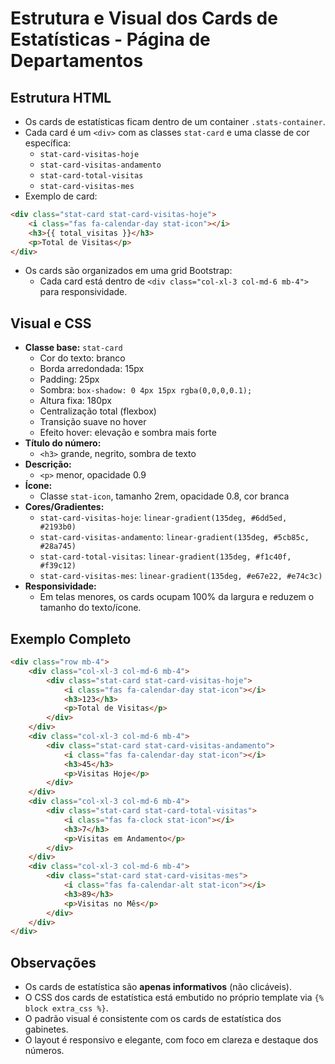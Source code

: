 # Estrutura e Visual dos Cards de Estatísticas - Página de Departamentos

## Estrutura HTML

- Os cards de estatísticas ficam dentro de um container `.stats-container`.
- Cada card é um `<div>` com as classes `stat-card` e uma classe de cor específica:
  - `stat-card-visitas-hoje`
  - `stat-card-visitas-andamento`
  - `stat-card-total-visitas`
  - `stat-card-visitas-mes`
- Exemplo de card:

```html
<div class="stat-card stat-card-visitas-hoje">
    <i class="fas fa-calendar-day stat-icon"></i>
    <h3>{{ total_visitas }}</h3>
    <p>Total de Visitas</p>
</div>
```

- Os cards são organizados em uma grid Bootstrap:
  - Cada card está dentro de `<div class="col-xl-3 col-md-6 mb-4">` para responsividade.

## Visual e CSS

- **Classe base:** `stat-card`
  - Cor do texto: branco
  - Borda arredondada: 15px
  - Padding: 25px
  - Sombra: `box-shadow: 0 4px 15px rgba(0,0,0,0.1);`
  - Altura fixa: 180px
  - Centralização total (flexbox)
  - Transição suave no hover
  - Efeito hover: elevação e sombra mais forte
- **Título do número:**
  - `<h3>` grande, negrito, sombra de texto
- **Descrição:**
  - `<p>` menor, opacidade 0.9
- **Ícone:**
  - Classe `stat-icon`, tamanho 2rem, opacidade 0.8, cor branca
- **Cores/Gradientes:**
  - `stat-card-visitas-hoje`: `linear-gradient(135deg, #6dd5ed, #2193b0)`
  - `stat-card-visitas-andamento`: `linear-gradient(135deg, #5cb85c, #28a745)`
  - `stat-card-total-visitas`: `linear-gradient(135deg, #f1c40f, #f39c12)`
  - `stat-card-visitas-mes`: `linear-gradient(135deg, #e67e22, #e74c3c)`
- **Responsividade:**
  - Em telas menores, os cards ocupam 100% da largura e reduzem o tamanho do texto/ícone.

## Exemplo Completo

```html
<div class="row mb-4">
    <div class="col-xl-3 col-md-6 mb-4">
        <div class="stat-card stat-card-visitas-hoje">
            <i class="fas fa-calendar-day stat-icon"></i>
            <h3>123</h3>
            <p>Total de Visitas</p>
        </div>
    </div>
    <div class="col-xl-3 col-md-6 mb-4">
        <div class="stat-card stat-card-visitas-andamento">
            <i class="fas fa-calendar-day stat-icon"></i>
            <h3>45</h3>
            <p>Visitas Hoje</p>
        </div>
    </div>
    <div class="col-xl-3 col-md-6 mb-4">
        <div class="stat-card stat-card-total-visitas">
            <i class="fas fa-clock stat-icon"></i>
            <h3>7</h3>
            <p>Visitas em Andamento</p>
        </div>
    </div>
    <div class="col-xl-3 col-md-6 mb-4">
        <div class="stat-card stat-card-visitas-mes">
            <i class="fas fa-calendar-alt stat-icon"></i>
            <h3>89</h3>
            <p>Visitas no Mês</p>
        </div>
    </div>
</div>
```

## Observações
- Os cards de estatística são **apenas informativos** (não clicáveis).
- O CSS dos cards de estatística está embutido no próprio template via `{% block extra_css %}`.
- O padrão visual é consistente com os cards de estatística dos gabinetes.
- O layout é responsivo e elegante, com foco em clareza e destaque dos números. 